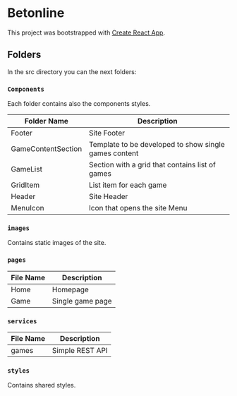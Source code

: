 # Betonline

This project was bootstrapped with [Create React App](https://github.com/facebook/create-react-app).

## Folders

In the src directory you can the next folders:

### `Components`

Each folder contains also the components styles.

| Folder Name        | Description                                           |
| ------------------ | ----------------------------------------------------- |
| Footer             | Site Footer                                           |
| GameContentSection | Template to be developed to show single games content |
| GameList           | Section with a grid that contains list of games       |
| GridItem           | List item for each game                               |
| Header             | Site Header                                           |
| MenuIcon           | Icon that opens the site Menu                         |

### `images`

Contains static images of the site.

### `pages`

| File Name | Description      |
| --------- | ---------------- |
| Home      | Homepage         |
| Game      | Single game page |

### `services`

| File Name | Description     |
| --------- | --------------- |
| games     | Simple REST API |

### `styles`

Contains shared styles.
